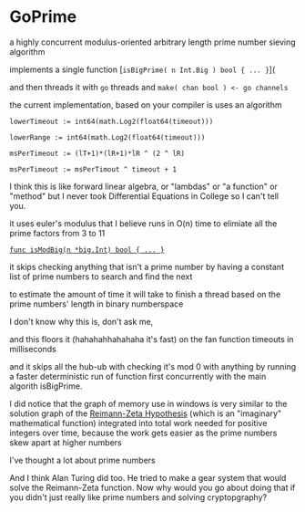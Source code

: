 # GoPrime
a highly concurrent modulus-oriented arbitrary length prime number sieving algorithm

implements a single function [`isBigPrime( n Int.Big ) bool { ... }`](

and then threads it with `go` threads and `make( chan bool ) <- go channels` 

the current implementation, based on your compiler is uses an algorithm 

`lowerTimeout := int64(math.Log2(float64(timeout)))`

`lowerRange := int64(math.Log2(float64(timeout)))`

`msPerTimeout := (lT+1)*(lR+1)*lR ^ (2 ^ lR)`

`msPerTimeout := msPerTimout ^ timeout + 1`

I think this is like forward linear algebra, or "lambdas" or "a function" or "method" but I never took Differential Equations in College so I can't tell you.

it uses euler's modulus that I believe runs in O(n) time to elimiate all the prime factors from 3 to 11

[`func isModBig(n *big.Int) bool { ... }`](https://github.com/samiam2013/GoPrime/blob/801109614645e52d0245abaf189922833902306f/primeCheckerParallel.go#L44)

it skips checking anything that isn't a prime number by having a constant list of prime numbers to search and find the next

to estimate the amount of time it will take to finish a thread based on the prime numbers' length in binary numberspace 

I don't know why this is, don't ask me, 

and this floors it (hahahahhahahaha it's fast) on the fan function timeouts in milliseconds

and it skips all the hub-ub with checking it's mod 0 with anything by running a faster deterministic run of function first concurrently with the main algorith isBigPrime. 

I did notice that the graph of memory use in windows is very similar to the solution graph of the [Reimann-Zeta Hypothesis](https://en.wikipedia.org/wiki/Riemann_hypothesis) (which is an "imaginary" mathematical function) integrated into total work needed for positive integers over time, because the work gets easier as the prime numbers skew apart at higher numbers

I've thought a lot about prime numbers

And I think Alan Turing did too. He tried to make a gear system that would solve the Reimann-Zeta function. Now why would you go about doing that if you didn't just really like prime numbers and solving cryptopgraphy?


